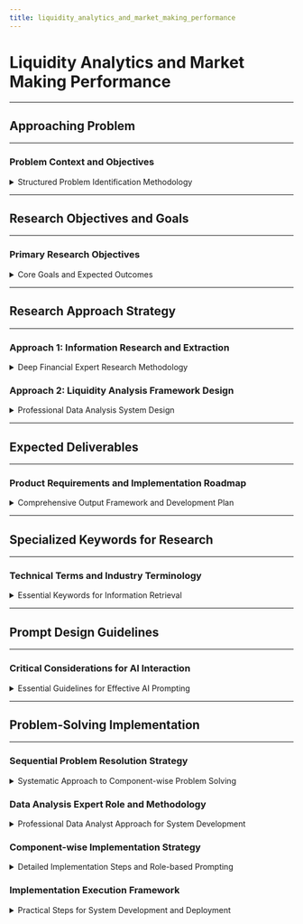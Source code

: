```yaml
---
title: liquidity_analytics_and_market_making_performance
---
```


# Liquidity Analytics and Market Making Performance

---

## Approaching Problem

---

### Problem Context and Objectives

<details>
<summary>Structured Problem Identification Methodology</summary>

---

- **Primary Goal**: Pause to understand the problem formation context, identify what the problem is and related aspects, influencing factors → Clearly understand the nature through general to specific approaches
- **Process Implementation**: Following systematic prompting sequence:
  - Step 1: Identify the general domain and grasp the context
  - Step 2: Present the direct problem and deep dive into issues using tree diagrams or Gantt charts to identify related factors

#### Step 1: Problem Domain Identification

- **Domain**: Financial trading, focusing on cryptocurrency market (crypto market)
- **AI Role Setup**: Position GenAI as a research expert in finance and cryptocurrency trading with deep and up-to-date knowledge base
- **Required Coverage Areas**:
  - Cryptocurrency fundamentals, characteristics, types with corresponding reputable exchanges
  - Description of participation methods and transaction execution plus liquidity mechanisms
  - Benefits of crypto trading participation
  - Major and reputable exchanges (including trading volume, country, licensing information)
  - Essential knowledge for trading participation (risk management, security, fraud prevention)
  - Reliable data sources for market analysis and monitoring (CoinMarketCap, Glassnode, CryptoQuant, etc.)
  - Factors affecting cryptocurrency market (macro, legal, market cycles, capital flows, etc.)
  - **Critical metrics for evaluating trading effectiveness or decision-making** (volume, spread, liquidity depth, volatility, etc.)
  - When to make buy/sell crypto decisions (based on technical and fundamental analysis)

#### Step 2: Direct Problem Statement

- **Target**: Clearly define the research problem (Liquidity Analytics & Market Making Performance) through detailed approaches, breaking down into aspects for GenAI to support extraction, analysis, and systematic presentation

---

</details>

---

## Research Objectives and Goals

---

### Primary Research Objectives

<details>
<summary>Core Goals and Expected Outcomes</summary>

---

- **Problem Definition**: Clearly identify the research problem (Liquidity Analytics & Market Making Performance) through detailed approaches, breaking down into aspects for GenAI to support systematic extraction, analysis, and presentation
- **Documentation Creation**: Generate optimal guidance documentation for trading teams to improve liquidity and market quality
- **Real-time Requirements**: Ensure real-time capability, accuracy, and practical applicability in analysis

---

</details>

---

## Research Approach Strategy

---

### Approach 1: Information Research and Extraction

<details>
<summary>Deep Financial Expert Research Methodology</summary>

---

#### AI Role Definition
- **Expert Profile**: Deep financial research specialist in crypto markets, understanding market making activities, liquidity mechanisms, and trading performance measurement
- **Mission**: Search for information from reputable sources (forums, blogs, academic papers) providing complete and accurate information

#### Research Topics Coverage

- **Liquidity in Crypto Markets**:
  - Definition and types of liquidity
  - Differences from traditional financial markets
- **Liquidity Analytics**:
  - Definition and objectives in trading/market making
- **Market Making**:
  - Definition and types of market makers (CEX, MM firms, AMM)
- **Market Making Performance**:
  - Evaluation metrics (KPIs like P&L, inventory risk, quote coverage, latency, uptime)
- **Important Liquidity Indicators**:
  - Bid-Ask Spread, Market Depth, Slippage, Order Book Imbalance
- **Analysis Tools and Data Sources**:
  - Glassnode, Kaiko, CryptoQuant, Coin Metrics
- **Market Making Effectiveness Measurement Methods**
- **Factors Affecting Liquidity and Market Making Performance**:
  - Volatility, volume, listing events, market sentiment
- **Liquidity Index Applications in Trading Strategies**
- **Specific Examples**: Market maker performance analysis on specific trading pairs
- **Cross-Platform Analysis**: Market maker performance across campaigns/exchanges
- **Exchange Implementation**: How exchanges apply market making

#### Research Requirements

- **Data Sources**: Search internet repositories, prioritizing reliable sources
- **Specialized Keywords**: Liquidity, Market Making, Bid-Ask Spread, Order Book Depth, Slippage, Inventory Risk, P&L, Quote Coverage, Latency, Market Sentiment, Arbitrage

---

</details>

### Approach 2: Liquidity Analysis Framework Design

<details>
<summary>Professional Data Analysis System Design</summary>

---

#### AI Role Definition
- **Expert Profile**: Professional data analyst specializing in measurement system design and liquidity optimization
- **Mission**: 
  - Identify problems, select metrics, factors, and related objects
  - Design comprehensive liquidity analysis framework for crypto exchange market making activities

#### Problem Description

- **Analysis System Components**:
  - Buy-sell price spread analysis
  - Order book depth monitoring
  - Market maker performance evaluation
- **Task Clarification**:
  - Create guidance documentation for trading teams to optimize liquidity provision and enhance market quality
  - Multi-dimensional liquidity measurement: Spread, depth, recovery capability, immediacy
  - Market maker performance tracking: Effectiveness measurement, comparison between market makers
  - Real-time monitoring focus for continuous liquidity assessment and optimization
  - "Market quality" oriented thinking to ensure optimal trading conditions for investors

#### Problems to Solve

- **Exchange Requirements**:
  - Crypto exchanges need deep markets with narrow spreads to attract users and maintain competitiveness
- **Trading Team Needs**:
  - Detailed analysis tools to measure liquidity provision effectiveness
  - Market maker performance evaluation
  - Improvement opportunity identification
- **Manual Analysis Limitations**:
  - Cannot meet real-time requirements for optimal market making

#### Data Sources and Model Design

- **Data Sources**:
  - Order Book: Real-time buy/sell prices, volumes, order placement times
  - Matching Data: Match prices, volumes, times, transaction codes
  - Market Maker Orders: Buy/sell quotes, price updates, order cancellations
  - External Market Data: Reference prices, spread differences, arbitrage opportunities
  - Latency Parameters: Order processing time, update speed, system response
  - Inventory Positions: Asset balances, position limits, portfolio risk
- **Data Model Components**:
  - Order Book Table: Real-time and historical order book snapshots, quote lifecycle tracking
  - Matching Table: Transaction records, matching rates, market impact
  - Market Maker Table: Performance, inventory, P&L
  - Benchmark Table: Competitor analysis, market standards, performance comparison
  - System Table: Latency, load parameters, uptime rates

#### Big Data Processing Requirements

- **High Frequency**: Process millions of order book updates/transactions daily
- **Real-time Computation**: Liquidity measurement under 1 second
- **Historical Analysis**: Long-term trend assessment, performance distribution
- **Multi-market Integration**: Data aggregation from multiple trading pairs/exchanges

#### Liquidity Analysis Framework

- **Spread Analysis**: Width between buy and sell prices across periods
- **Market Depth**: Order book thickness, large order impact
- **Recovery Capability**: Order book recovery speed after large orders
- **Transaction Costs**: Matching quality, slippage
- **Market Maker Efficiency**: Order matching rates, inventory management, profitability

#### Data Transformation Logic

- **Real-time Aggregation**: Liquidity index calculation by trading pair
- **Performance Standardization**: Comparison across pairs/exchanges
- **Benchmark Integration**: External market data incorporation
- **Risk Adjustment**: Volatility-adjusted performance evaluation

#### Business Metrics

- **Liquidity Quality**: Narrow spreads, stable depth, recovery speed
- **Market Maker Performance**: Matching rates, inventory turnover, risk-adjusted profitability
- **Competitive Indicators**: Market share, relative spreads, trader attraction capability
- **Revenue**: Market making profits, transaction fees, operating costs

#### Performance Analysis Areas

- **Standardized Comparison**: Performance vs. other exchanges/market makers
- **Market Adaptation**: Liquidity provision during volatility
- **Multi-asset Analysis**: Liquidity patterns by asset pair
- **Time Patterns**: Liquidity variations by hour, week, month
- **Impact Assessment**: Effects of market making strategy changes

---

</details>

---

## Expected Deliverables

---

### Product Requirements and Implementation Roadmap

<details>
<summary>Comprehensive Output Framework and Development Plan</summary>

---

#### Core Deliverables

- **Liquidity Measurement Framework**: Standardized indices and calculation procedures
- **Market Maker Evaluation System**: Performance tracking and comparison
- **Real-time Dashboard**: Liquidity monitoring and alerts
- **Optimization Recommendations**: Market quality improvement strategies
- **Competitive Analysis**: Comparison with other exchanges/market makers
- **Performance Attribution**: Identification of factors affecting liquidity
- **Strategy Documentation**: Knowledge sharing for trading, product, and business teams

#### Implementation Roadmap

- **Phase 1**: Real-time data collection and processing
- **Phase 2**: Dashboard and index construction
- **Phase 3**: Integration with trading/risk management systems

#### Integration Planning

- **API Connections**: Integration with trading/risk management systems

---

</details>

---

## Specialized Keywords for Research

---

### Technical Terms and Industry Terminology

<details>
<summary>Essential Keywords for Information Retrieval</summary>

---

- **Core Concepts**: Liquidity, Market Making, Bid-Ask Spread, Order Book Depth, Slippage, Inventory Risk, P&L, Quote Coverage, Latency, Uptime
- **Market Dynamics**: Market Sentiment, Arbitrage, Market Depth, Order Book Imbalance, Trading Volume, Volatility, Listing Event
- **Data Platforms**: Glassnode, Kaiko, CryptoQuant, Coin Metrics

---

</details>

---

## Prompt Design Guidelines

---

### Critical Considerations for AI Interaction

<details>
<summary>Essential Guidelines for Effective AI Prompting</summary>

---

#### Source Prioritization

- **Ensure GenAI prioritizes reputable sources**: Academic papers, reports from Glassnode, Kaiko, CryptoQuant
- **Focus on practicality**: All indices and analyses must be applicable in crypto environments
- **Use specialized keywords**: Increase accuracy in information retrieval

#### Practical Application

- **Concrete examples**: Specific trading pairs (e.g., BTC/USDT) to illustrate liquidity indices and market making performance application
- **Real-world scenarios**: Demonstrate how metrics apply in actual trading environments
- **Implementation focus**: Ensure all recommendations are actionable for trading teams

---

</details>

---

## Problem-Solving Implementation

---

### Sequential Problem Resolution Strategy

<details>
<summary>Systematic Approach to Component-wise Problem Solving</summary>

---

- **After identifying problem components**: Proceed to investigate and solve each section sequentially
- **Implementation Method**: Use appropriate role-based prompting for each component
- **Problem Definition**: Clear identification of challenges faced
- **Objective Setting**: Specific goals for each component
- **Requirements Specification**: Detailed requirements for each task
- **Component-specific Questions**: Structured questions for each problem component to ensure comprehensive solution

---
</details>

### Data Analysis Expert Role and Methodology

<details>
<summary>Professional Data Analyst Approach for System Development</summary>

---

#### Expert Role Definition

- **Professional Identity**: Senior Data Analyst specializing in financial market systems
- **Core Competencies**: 
  - Liquidity analytics framework design
  - Market making performance evaluation systems
  - Real-time data processing architectures
  - Trading system optimization strategies
- **Mission**: Define analytical methods and evaluation approaches for building comprehensive liquidity analytics system

#### Analytical Methodology Framework

- **Phase 1: Data Architecture Design**
  - Define data collection requirements and real-time processing capabilities
  - Establish data quality standards and validation procedures
  - Design scalable infrastructure for high-frequency trading data
- **Phase 2: Metrics Development**
  - Create standardized liquidity measurement indices
  - Develop market maker performance evaluation criteria
  - Build comparative analysis frameworks
- **Phase 3: Implementation Strategy**
  - Define system integration protocols
  - Establish monitoring and alerting mechanisms
  - Create user interface and reporting systems

#### Problem-Solving Approach

- **Systematic Decomposition**: Break complex liquidity analysis into manageable components
- **Iterative Development**: Build and test each component before integration
- **Stakeholder Alignment**: Ensure solution meets trading team, risk management, and business requirements
- **Performance Optimization**: Focus on real-time processing capabilities and system reliability

---

</details>

### Component-wise Implementation Strategy

<details>
<summary>Detailed Implementation Steps and Role-based Prompting</summary>

---

#### Component 1: Data Infrastructure Analysis

**Role-based Prompt:**
```
You are a Senior Data Engineer with expertise in high-frequency trading systems. Your task is to design a robust data infrastructure for liquidity analytics that can handle:
- Real-time order book data processing (millions of updates/day)
- Multi-exchange data integration
- Low-latency computation requirements (`<1` second)
- Historical data analysis capabilities

Please analyze and provide:
- Data ingestion architecture recommendations
- Storage solutions for real-time and historical data
- Processing pipeline design for liquidity metrics calculation
- Scalability considerations for multi-market expansion
```

#### Component 2: Liquidity Metrics Framework

**Role-based Prompt:**
```
You are a Quantitative Analyst specializing in market microstructure. Design a comprehensive liquidity measurement framework that includes:
- Bid-ask spread analysis across different time horizons
- Order book depth evaluation methods
- Market impact assessment techniques
- Liquidity recovery speed measurements

Provide specific formulas, calculation methods, and implementation guidelines for:
- Real-time spread monitoring
- Depth-weighted average price calculations
- Slippage measurement methodologies
- Cross-market liquidity comparison standards
```

#### Component 3: Market Maker Performance Evaluation

**Role-based Prompt:**
```
You are a Trading Performance Analyst with deep expertise in market making operations. Develop a comprehensive evaluation system for market maker performance including:
- P&L attribution analysis
- Inventory risk management metrics
- Quote coverage and uptime tracking
- Latency performance measurements

Create detailed specifications for:
- Performance benchmarking against industry standards
- Risk-adjusted return calculations
- Operational efficiency indicators
- Competitive positioning analysis
```

#### Component 4: Real-time Monitoring System

**Role-based Prompt:**
```
You are a Financial Technology Architect designing real-time monitoring systems. Create specifications for a comprehensive liquidity monitoring dashboard that provides:
- Live order book visualization
- Real-time spread and depth tracking
- Alert systems for liquidity threshold breaches
- Performance comparison tools

Design requirements for:
- User interface for different stakeholder groups (traders, risk managers, executives)
- Customizable alerting mechanisms
- Historical performance trending
- Integration with existing trading systems
```

#### Component 5: Optimization and Strategy Development

**Role-based Prompt:**
```
You are a Market Making Strategy Consultant with expertise in liquidity optimization. Analyze current market making approaches and provide:
- Liquidity provision optimization strategies
- Market quality improvement recommendations
- Competitive positioning analysis
- Risk management enhancement suggestions

Deliver actionable insights on:
- Spread optimization techniques
- Inventory management strategies
- Market timing considerations
- Technology upgrade recommendations
```

---

</details>

### Implementation Execution Framework

<details>
<summary>Practical Steps for System Development and Deployment</summary>

---


